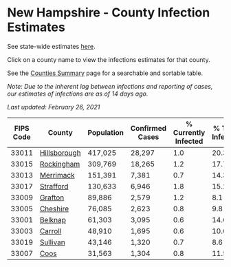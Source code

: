 # New Hampshire - County Infection Estimates

See state-wide estimates [here](/infections/us-nh).

Click on a county name to view the infections estimates for that county.

See the [Counties Summary](/infections/summary-counties) page for a searchable and sortable table.

*Note: Due to the inherent lag between infections and reporting of cases, our estimates of infections are as of 14 days ago.*

*Last updated: February 26, 2021*

|   FIPS Code |                       County |   Population |   Confirmed Cases |   % Currently Infected |   % Total Infected |
|-------------|------------------------------|--------------|-------------------|------------------------|--------------------|
|       33011 | [Hillsborough](hillsborough) |      417,025 |            28,297 |                    1.0 |               20.3 |
|       33015 |     [Rockingham](rockingham) |      309,769 |            18,265 |                    1.2 |               17.7 |
|       33013 |       [Merrimack](merrimack) |      151,391 |             7,381 |                    0.7 |               14.3 |
|       33017 |       [Strafford](strafford) |      130,633 |             6,946 |                    1.8 |               15.2 |
|       33009 |           [Grafton](grafton) |       89,886 |             2,579 |                    1.2 |                8.1 |
|       33005 |         [Cheshire](cheshire) |       76,085 |             2,623 |                    0.8 |                9.8 |
|       33001 |           [Belknap](belknap) |       61,303 |             3,095 |                    0.6 |               14.6 |
|       33003 |           [Carroll](carroll) |       48,910 |             1,695 |                    0.6 |               10.0 |
|       33019 |         [Sullivan](sullivan) |       43,146 |             1,320 |                    0.7 |                8.6 |
|       33007 |                 [Coos](coos) |       31,563 |             1,304 |                    0.8 |               11.5 |